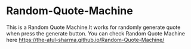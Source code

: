 # Random-Quote-Machine
This is a Random Quote Machine.It works for randomly generate quote when press the generate button.
You can check Random Quote Machine here
https://the-atul-sharma.github.io/Random-Quote-Machine/
